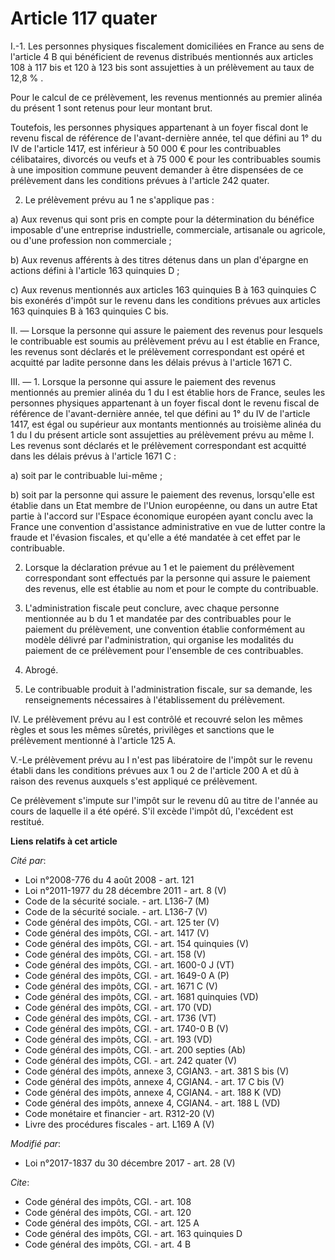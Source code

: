 # Article 117 quater

I.-1. Les personnes physiques fiscalement domiciliées en France au sens de l'article 4 B qui bénéficient de revenus
distribués mentionnés aux articles 108 à 117 bis et 120 à 123 bis sont assujetties à un prélèvement au taux de 12,8 % .

Pour le calcul de ce prélèvement, les revenus mentionnés au premier alinéa du présent 1 sont retenus pour leur montant brut.

Toutefois, les personnes physiques appartenant à un foyer fiscal dont le revenu fiscal de référence de l'avant-dernière
année, tel que défini au 1° du IV de l'article 1417, est inférieur à 50 000 € pour les contribuables célibataires, divorcés
ou veufs et à 75 000 € pour les contribuables soumis à une imposition commune peuvent demander à être dispensées de ce
prélèvement dans les conditions prévues à l'article 242 quater.

2. Le prélèvement prévu au 1 ne s'applique pas :

a) Aux revenus qui sont pris en compte pour la détermination du bénéfice imposable d'une entreprise industrielle,
commerciale, artisanale ou agricole, ou d'une profession non commerciale ;

b) Aux revenus afférents à des titres détenus dans un plan d'épargne en actions défini à l'article 163 quinquies D ;

c) Aux revenus mentionnés aux articles 163 quinquies B à 163 quinquies C bis exonérés d'impôt sur le revenu dans les
conditions prévues aux articles 163 quinquies B à 163 quinquies C bis.

II. ― Lorsque la personne qui assure le paiement des revenus pour lesquels le contribuable est soumis au prélèvement prévu au
I est établie en France, les revenus sont déclarés et le prélèvement correspondant est opéré et acquitté par ladite personne
dans les délais prévus à l'article 1671 C.

III. ― 1. Lorsque la personne qui assure le paiement des revenus mentionnés au premier alinéa du 1 du I est établie hors de
France, seules les personnes physiques appartenant à un foyer fiscal dont le revenu fiscal de référence de l'avant-dernière
année, tel que défini au 1° du IV de l'article 1417, est égal ou supérieur aux montants mentionnés au troisième alinéa du 1
du I du présent article sont assujetties au prélèvement prévu au même I. Les revenus sont déclarés et le prélèvement
correspondant est acquitté dans les délais prévus à l'article 1671 C :

a) soit par le contribuable lui-même ;

b) soit par la personne qui assure le paiement des revenus, lorsqu'elle est établie dans un Etat membre de l'Union
européenne, ou dans un autre Etat partie à l'accord sur l'Espace économique européen ayant conclu avec la France une
convention d'assistance administrative en vue de lutter contre la fraude et l'évasion fiscales, et qu'elle a été mandatée à
cet effet par le contribuable.

2. Lorsque la déclaration prévue au 1 et le paiement du prélèvement correspondant sont effectués par la personne qui assure
le paiement des revenus, elle est établie au nom et pour le compte du contribuable.

3. L'administration fiscale peut conclure, avec chaque personne mentionnée au b du 1 et mandatée par des contribuables pour
le paiement du prélèvement, une convention établie conformément au modèle délivré par l'administration, qui organise les
modalités du paiement de ce prélèvement pour l'ensemble de ces contribuables.

4. Abrogé.

5. Le contribuable produit à l'administration fiscale, sur sa demande, les renseignements nécessaires à l'établissement du
prélèvement.

IV. Le prélèvement prévu au I est contrôlé et recouvré selon les mêmes règles et sous les mêmes sûretés, privilèges et
sanctions que le prélèvement mentionné à l'article 125 A.

V.-Le prélèvement prévu au I n'est pas libératoire de l'impôt sur le revenu établi dans les conditions prévues aux 1 ou 2 de
l'article 200 A et dû à raison des revenus auxquels s'est appliqué ce prélèvement.

Ce prélèvement s'impute sur l'impôt sur le revenu dû au titre de l'année au cours de laquelle il a été opéré. S'il excède
l'impôt dû, l'excédent est restitué.

**Liens relatifs à cet article**

_Cité par_:

  - Loi n°2008-776 du 4 août 2008 - art. 121
  - Loi n°2011-1977 du 28 décembre 2011 - art. 8 (V)
  - Code de la sécurité sociale. - art. L136-7 (M)
  - Code de la sécurité sociale. - art. L136-7 (V)
  - Code général des impôts, CGI. - art. 125 ter (V)
  - Code général des impôts, CGI. - art. 1417 (V)
  - Code général des impôts, CGI. - art. 154 quinquies (V)
  - Code général des impôts, CGI. - art. 158 (V)
  - Code général des impôts, CGI. - art. 1600-0 J (VT)
  - Code général des impôts, CGI. - art. 1649-0 A (P)
  - Code général des impôts, CGI. - art. 1671 C (V)
  - Code général des impôts, CGI. - art. 1681 quinquies (VD)
  - Code général des impôts, CGI. - art. 170 (VD)
  - Code général des impôts, CGI. - art. 1736 (VT)
  - Code général des impôts, CGI. - art. 1740-0 B (V)
  - Code général des impôts, CGI. - art. 193 (VD)
  - Code général des impôts, CGI. - art. 200 septies (Ab)
  - Code général des impôts, CGI. - art. 242 quater (V)
  - Code général des impôts, annexe 3, CGIAN3. - art. 381 S bis (V)
  - Code général des impôts, annexe 4, CGIAN4. - art. 17 C bis (V)
  - Code général des impôts, annexe 4, CGIAN4. - art. 188 K (VD)
  - Code général des impôts, annexe 4, CGIAN4. - art. 188 L (VD)
  - Code monétaire et financier - art. R312-20 (V)
  - Livre des procédures fiscales - art. L169 A (V)

_Modifié par_:

  - Loi n°2017-1837 du 30 décembre 2017 - art. 28 (V)

_Cite_:

  - Code général des impôts, CGI. - art. 108
  - Code général des impôts, CGI. - art. 120
  - Code général des impôts, CGI. - art. 125 A
  - Code général des impôts, CGI. - art. 163 quinquies D
  - Code général des impôts, CGI. - art. 4 B
